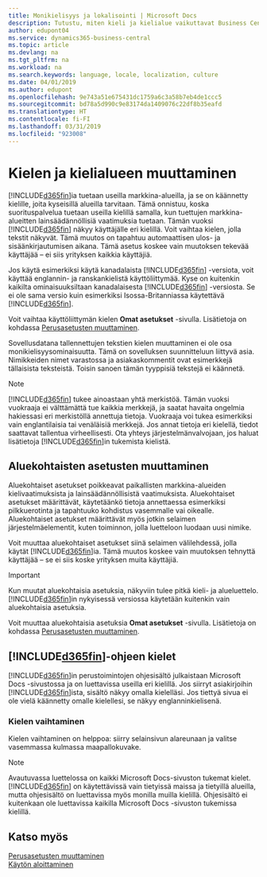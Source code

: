 ```yaml
---
title: Monikielisyys ja lokalisointi | Microsoft Docs
description: Tutustu, miten kieli ja kielialue vaikuttavat Business Central -sovelluksen käyttökokemukseen.
author: edupont04
ms.service: dynamics365-business-central
ms.topic: article
ms.devlang: na
ms.tgt_pltfrm: na
ms.workload: na
ms.search.keywords: language, locale, localization, culture
ms.date: 04/01/2019
ms.author: edupont
ms.openlocfilehash: 9e743a51e675431dc1759a6c3a58b7eb4de1ccc5
ms.sourcegitcommit: bd78a5d990c9e83174da1409076c22df8b35eafd
ms.translationtype: HT
ms.contentlocale: fi-FI
ms.lasthandoff: 03/31/2019
ms.locfileid: "923008"
---
```

# <a name="changing-language-and-locale"></a>Kielen ja kielialueen muuttaminen

[!INCLUDE[d365fin](includes/d365fin_md.md)]ia tuetaan useilla markkina-alueilla, ja se on käännetty kielille, joita kyseisillä alueilla tarvitaan. Tämä onnistuu, koska suorituspalvelua tuetaan useilla kielillä samalla, kun tuettujen markkina-alueitten lainsäädännöllisiä vaatimuksia tuetaan. Tämän vuoksi [!INCLUDE[d365fin](includes/d365fin_md.md)] näkyy käyttäjälle eri kielillä. Voit vaihtaa kielen, jolla tekstit näkyvät. Tämä muutos on tapahtuu automaattisen ulos- ja sisäänkirjautumisen aikana. Tämä asetus koskee vain muutoksen tekevää käyttäjää – ei siis yrityksen kaikkia käyttäjiä.  

Jos käytä esimerkiksi käytä kanadalaista [!INCLUDE[d365fin](includes/d365fin_md.md)] -versiota, voit käyttää englannin- ja ranskankielistä käyttöliittymää. Kyse on kuitenkin kaikilta ominaisuuksiltaan kanadalaisesta [!INCLUDE[d365fin](includes/d365fin_md.md)] -versiosta. Se ei ole sama versio kuin esimerkiksi Isossa-Britanniassa käytettävä [!INCLUDE[d365fin](includes/d365fin_md.md)].  

Voit vaihtaa käyttöliittymän kielen **Omat asetukset** -sivulla. Lisätietoja on kohdassa [Perusasetusten muuttaminen](ui-change-basic-settings.md#language).  

Sovellusdatana tallennettujen tekstien kielen muuttaminen ei ole osa monikielisyysominaisuutta. Tämä on sovelluksen suunnitteluun liittyvä asia. Nimikkeiden nimet varastossa ja asiakaskommentit ovat esimerkkejä tällaisista teksteistä. Toisin sanoen tämän tyyppisiä tekstejä ei käännetä.  

> [!NOTE]  
> [!INCLUDE[d365fin](includes/d365fin_md.md)] tukee ainoastaan yhtä merkistöä. Tämän vuoksi vuokraaja ei välttämättä tue kaikkia merkkejä, ja saatat havaita ongelmia hakiessasi eri merkistöllä annettuja tietoja. Vuokraaja voi tukea esimerkiksi vain englantilaisia tai venäläisiä merkkejä. Jos annat tietoja eri kielellä, tiedot saattavat tallentua virheellisesti. Ota yhteys järjestelmänvalvojaan, jos haluat lisätietoja [!INCLUDE[d365fin](includes/d365fin_md.md)]in tukemista kielistä.  

## <a name="changing-the-locale"></a>Aluekohtaisten asetusten muuttaminen
Aluekohtaiset asetukset poikkeavat paikallisten markkina-alueiden kielivaatimuksista ja lainsäädännöllisistä vaatimuksista. Aluekohtaiset asetukset määrittävät, käytetäänkö tietoja annettaessa esimerkiksi pilkkuerotinta ja tapahtuuko kohdistus vasemmalle vai oikealle. Aluekohtaiset asetukset määrittävät myös jotkin selaimen järjestelmäelementit, kuten toiminnon, jolla luetteloon luodaan uusi nimike.  

Voit muuttaa aluekohtaiset asetukset siinä selaimen välilehdessä, jolla käytät [!INCLUDE[d365fin](includes/d365fin_md.md)]ia. Tämä muutos koskee vain muutoksen tehnyttä käyttäjää – se ei siis koske yrityksen muita käyttäjiä.  

> [!IMPORTANT]  
>  Kun muutat aluekohtaisia asetuksia, näkyviin tulee pitkä kieli- ja alueluettelo. [!INCLUDE[d365fin](includes/d365fin_md.md)]in nykyisessä versiossa käytetään kuitenkin vain aluekohtaisia asetuksia.  

Voit muuttaa aluekohtaisia asetuksia **Omat asetukset** -sivulla. Lisätietoja on kohdassa [Perusasetusten muuttaminen](ui-change-basic-settings.md).  

## <a name="languages-of-the-included365finincludesd365finmdmd-help"></a>[!INCLUDE[d365fin](includes/d365fin_md.md)]-ohjeen kielet
[!INCLUDE[d365fin](includes/d365fin_md.md)]in perustoimintojen ohjesisältö julkaistaan Microsoft Docs -sivustossa ja on luettavissa useilla eri kielillä. Jos siirryt asiakirjoihin [!INCLUDE[d365fin](includes/d365fin_md.md)]ista, sisältö näkyy omalla kielelläsi. Jos tiettyä sivua ei ole vielä käännetty omalle kielellesi, se näkyy englanninkielisenä.

### <a name="how-do-i-change-the-language"></a>Kielen vaihtaminen
Kielen vaihtaminen on helppoa: siirry selainsivun alareunaan ja valitse vasemmassa kulmassa maapallokuvake.

> [!NOTE]  
> Avautuvassa luettelossa on kaikki Microsoft Docs-sivuston tukemat kielet. [!INCLUDE[d365fin](includes/d365fin_md.md)] on käytettävissä vain tietyissä maissa ja tietyillä alueilla, mutta ohjesisältö on luettavissa myös monilla muilla kielillä. Ohjesisältö ei kuitenkaan ole luettavissa kaikilla Microsoft Docs -sivuston tukemissa kielillä.

## <a name="see-also"></a>Katso myös  
[Perusasetusten muuttaminen](ui-change-basic-settings.md)  
[Käytön aloittaminen](product-get-started.md)  
